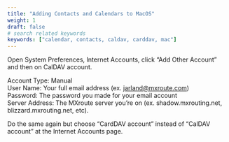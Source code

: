 ```yaml
---
title: "Adding Contacts and Calendars to MacOS"
weight: 1
draft: false
# search related keywords
keywords: ["calendar, contacts, caldav, carddav, mac"]
---
```


Open System Preferences, Internet Accounts, click “Add Other Account” and then on CalDAV account.

Account Type: Manual  
User Name: Your full email address (ex. jarland@mxroute.com)  
Password: The password you made for your email account  
Server Address: The MXroute server you’re on (ex. shadow.mxrouting.net, blizzard.mxrouting.net, etc).

Do the same again but choose “CardDAV account” instead of “CalDAV account” at the Internet Accounts page.